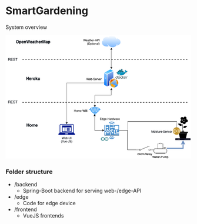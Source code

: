 # SmartGardening

System overview

![SmartGardening](./docs/images/SmartGardening-Overview.png)

### Folder structure

* /backend
  * Spring-Boot backend for serving web-/edge-API
* /edge
  * Code for edge device
* /frontend
  * VueJS frontends